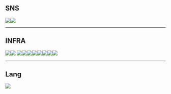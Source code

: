 ## SNS
<a href="https://velog.io/@euijoo3233" target="_blank"><img src="https://img.shields.io/badge/Velog-20C997?style=for-the-badge&logo=Velog&logoColor=white"/></a><a href="euijoo3233@gmail.com" target="_blank"><img src="https://img.shields.io/badge/Gmail-EA4335?style=for-the-badge&logo=Gmail&logoColor=white"/></a>
***
## INFRA 
<img src="https://img.shields.io/badge/Vagrant-1868F2?style=for-the-badge&logo=Vagrant&logoColor=white"><img src="https://img.shields.io/badge/VMware-607078?style=for-the-badge&logo=VMware&logoColor=white">
<img src="https://img.shields.io/badge/Kubernetes-326CE5?style=for-the-badge&logo=Kubernetes&logoColor=white"><img src="https://img.shields.io/badge/Amazon AWS-232F3E?style=for-the-badge&logo=Amazon AWS&logoColor=white"><img src="https://img.shields.io/badge/Ansible-EE0000?style=for-the-badge&logo=Ansible&logoColor=white"><img src="https://img.shields.io/badge/Docker-2496ED?style=for-the-badge&logo=Docker&logoColor=white"><img src="https://img.shields.io/badge/Linux-FCC624?style=for-the-badge&logo=Linux&logoColor=white"><img src="https://img.shields.io/badge/Terraform-7B42BC?style=for-the-badge&logo=Terraform&logoColor=white"><img src="https://img.shields.io/badge/Jenkins-D24939?style=for-the-badge&logo=Jenkins&logoColor=white"><img src="https://img.shields.io/badge/Argo-EF7B4D?style=for-the-badge&logo=Argo&logoColor=white">

***
## Lang
<img src="https://img.shields.io/badge/Python-3776AB?style=for-the-badge&logo=Python&logoColor=white">




